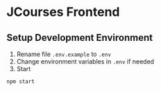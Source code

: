 # JCourses Frontend

## Setup Development Environment
1. Rename file `.env.example` to `.env`
2. Change environment variables in `.env` if needed
3. Start
```
npm start
```